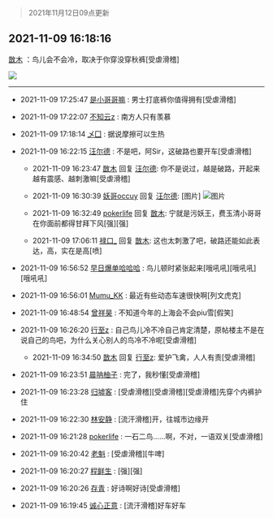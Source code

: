 > 2021年11月12日09点更新
<link rel="stylesheet" href="https://cdn.jsdelivr.net/gh/taotie6/sampleJSON@main/css/photo_show.css">
<meta name="referrer" content="no-referrer" />


 ## 2021-11-09 16:18:16 

 [㪚木](https://www.coolapk.com/feed/31340162?shareKey=NGNiNDFlNWZmYTdjNjE4YTM4YmI~) ：鸟儿会不会冷，取决于你穿没穿秋裤[受虐滑稽] 

<div class="album">
<img class="img-item" src="https://image.coolapk.com/feed/2020/0606/14/1081091_39c516f3_5623_1393@320x180.gif" />
</div>

 ------- 

- 2021-11-09 17:25:47 [是小哥哥嘛](uid=1414076) : 男士打底裤你值得拥有[受虐滑稽] 

- 2021-11-09 17:22:07 [不知云z](uid=5657858) : 南方人只有羡慕 

- 2021-11-09 17:18:14 [乄囗](uid=759206) : 据说摩擦可以生热 

- 2021-11-09 16:22:15 [汪尔德](uid=1595236) : 不是吧，阿Sir，这破路也要开车[受虐滑稽] 

    - 2021-11-09 16:23:47 [㪚木](uid=1081091) 回复 [汪尔德](uid=1595236): 你不是说过，越是破路，开起来越有震感、越刺激嘛[受虐滑稽] 

    - 2021-11-09 16:30:39 [妖哥occuy](uid=1388591) 回复 [汪尔德](uid=1595236): [图片] ![图片](https://image.coolapk.com/feed/2021/0918/18/13241684_d2e9c254_1316_5679@640x585.jpeg)

    - 2021-11-09 16:32:49 [pokerlife](uid=575409) 回复 [㪚木](uid=1081091): 宁就是污妖王，费玉清小哥哥在你面前都得甘拜下风[强][强] 

    - 2021-11-09 17:06:11 [禄口_](uid=1005884) 回复 [㪚木](uid=1081091): 这也太刺激了吧，破路还能如此表达，高，实在是高[喷] 

- 2021-11-09 16:56:52 [早日爆单哈哈哈](uid=2188936) : 鸟儿顿时紧张起来[哦吼吼][哦吼吼][哦吼吼] 

- 2021-11-09 16:56:01 [Mumu_KK](uid=1355663) : 最近有些动态车速很快啊[列文虎克] 

- 2021-11-09 16:48:54 [曾祥昊](uid=6695078) : 不知道今年的上海会不会piu雪[假笑] 

- 2021-11-09 16:26:20 [行至z](uid=582810) : 自己鸟儿冷不冷自己肯定清楚，原帖楼主不是在说自己的鸟吧，为什么关心别人的鸟冷不冷呢[受虐滑稽] 

    - 2021-11-09 16:34:50 [㪚木](uid=1081091) 回复 [行至z](uid=582810): 爱护飞禽，人人有责[受虐滑稽] 

- 2021-11-09 16:23:51 [晨呐柚子](uid=1956918) : 完了，我秒懂[受虐滑稽] 

- 2021-11-09 16:23:28 [归墟客](uid=3287587) : [受虐滑稽][受虐滑稽][受虐滑稽]先穿个内裤护住 

- 2021-11-09 16:22:30 [林安静](uid=1711813) : [流汗滑稽]开，往城市边缘开 

- 2021-11-09 16:21:28 [pokerlife](uid=575409) : 一石二鸟……啊，不对，一语双关[受虐滑稽] 

- 2021-11-09 16:20:42 [老魁](uid=1703096) : [受虐滑稽][牛啤] 

- 2021-11-09 16:20:27 [程鲜生](uid=845250) : [强][强] 

- 2021-11-09 16:20:26 [存青](uid=1006954) : 好诗啊好诗[受虐滑稽] 

- 2021-11-09 16:19:45 [诚心正意](uid=702743) : [流汗滑稽]好车好车 

